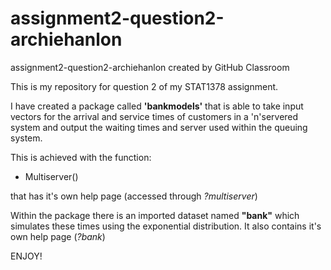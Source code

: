 # assignment2-question2-archiehanlon
assignment2-question2-archiehanlon created by GitHub Classroom

This is my repository for question 2 of my STAT1378 assignment. 

I have created a package called **'bankmodels'** that is able to take input vectors for the arrival and service times of customers 
in a 'n'servered system and output the waiting times and server used within the queuing system. 

This is achieved with the function:
- Multiserver()

that has it's own help page (accessed through *?multiserver*)

Within the package there is an imported dataset named **"bank"** which simulates these times using the exponential distribution. It
also contains it's own help page (*?bank*)

ENJOY!
